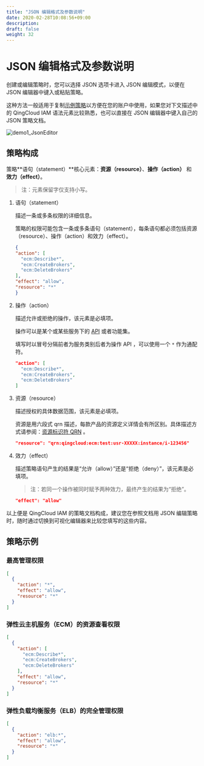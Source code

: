 ```yaml
---
title: "JSON 编辑格式及参数说明"
date: 2020-02-28T10:08:56+09:00
description: 
draft: false
weight: 32
---
```


# JSON 编辑格式及参数说明

创建或编辑策略时，您可以选择 JSON 选项卡进入 JSON 编辑模式，以便在 JSON 编辑器中键入或粘贴策略。

这种方法一般适用于复制[示例策略](/iam/introduction/policy#policies)以方便在您的账户中使用，如果您对下文描述中的 QingCloud IAM 语法元素比较熟悉，也可以直接在 JSON 编辑器中键入自己的 JSON 策略文档。

![demo1_JsonEditor](/iam/_images/demo1_JsonEditor.png)

## 策略构成

策略**语句（statement）**核心元素：**资源（resource）**、**操作（action）** 和 **效力（effect）**。

> 注：元素保留字仅支持小写。

1. 语句（statement）

    描述一条或多条权限的详细信息。

    策略的权限可能包含一条或多条语句（statement），每条语句都必须包括资源（resource）、操作（action）和效力（effect）。

    ```json
    {
    "action": [
      "ecm:Describe*",
      "ecm:CreateBrokers",
      "ecm:DeleteBrokers"
    ],
    "effect": "allow",
    "resource": "*"
    }
    ```

2. 操作（action）

    描述允许或拒绝的操作，该元素是必填项。

    操作可以是某个或某些服务下的 [API](/iam/manual/supported_services#服务操作列表) 或者功能集。

    填写时以冒号分隔前者为服务类别后者为操作 API ，可以使用一个 `*` 作为通配符。

    ```json
    "action": [
      "ecm:Describe*",
      "ecm:CreateBrokers",
      "ecm:DeleteBrokers"
    ]
    ```

3. 资源（resource）

    描述授权的具体数据范围，该元素是必填项。

    资源是用六段式 qrn 描述，每款产品的资源定义详情会有所区别。具体描述方式请参阅：[资源标识符 QRN](/iam/introduction/qrn) 。

    ```json
    "resource": "qrn:qingcloud:ecm:test:usr-XXXXX:instance/i-123456"
    ```

4. 效力（effect）

    描述策略语句产生的结果是“允许（allow）”还是“拒绝（deny）”，该元素是必填项。

    > 注：若同一个操作被同时赋予两种效力，最终产生的结果为“拒绝”。

    ```json
    "effect": "allow"
    ```

以上便是 QingCloud IAM 的策略文档构成，建议您在参照文档用 JSON 编辑策略时，随时通过切换到可视化编辑器来比较您填写的这些内容。

## 策略示例

### 最高管理权限

```json
[
  {
    "action": "*",
    "effect": "allow",
    "resource": "*"
  }
]
```

### 弹性云主机服务（ECM）的资源查看权限

```json
[
  {
    "action": [
      "ecm:Describe*",
      "ecm:CreateBrokers",
      "ecm:DeleteBrokers"
    ],
    "effect": "allow",
    "resource": "*"
  }
]
```

### 弹性负载均衡服务（ELB）的完全管理权限

```json
[
  {
    "action": "elb:*",
    "effect": "allow",
    "resource": "*"
  }
]
```
